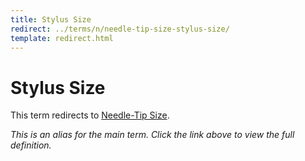 ```yaml
---
title: Stylus Size
redirect: ../terms/n/needle-tip-size-stylus-size/
template: redirect.html
---
```


# Stylus Size

This term redirects to [Needle-Tip Size](../terms/n/needle-tip-size-stylus-size/).

*This is an alias for the main term. Click the link above to view the full definition.*
